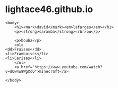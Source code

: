 # lightace46.github.io
<!DOCTYPE html>
<html>
    <head>
        <meta charset="utf-8" />
        <title>Mur végétalisé 2</title>
    </head>

    <body>
    	<h1><mark>david</mark><em>lafarges</em></h1>
    	<p><strong>caramba</strong></br>pu</p>

    	<p>bouba</p>
    	<ol>
    <dd>Fraises</dd>
    <li>Framboises</li>
    <li>Cerises</li>
		</ol>
		<a href="https://www.youtube.com/watch?v=dQw4w9WgXcQ">minecraft</a>
    	
    </body>
</html>

